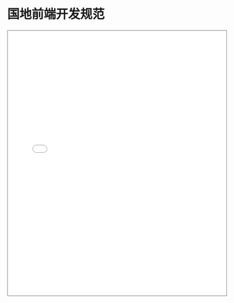# 国地前端开发规范

<iframe src="../pdf/frontend.pdf" style="width:100%;height:610px;border:1px solid gray"></iframe>

